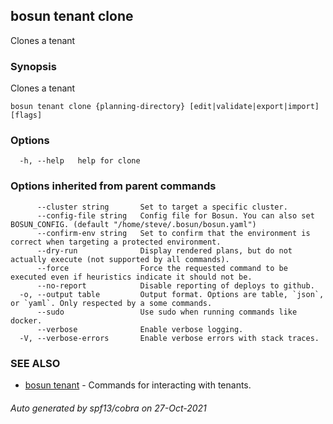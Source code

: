 ## bosun tenant clone

Clones a tenant

### Synopsis

Clones a tenant

```
bosun tenant clone {planning-directory} [edit|validate|export|import] [flags]
```

### Options

```
  -h, --help   help for clone
```

### Options inherited from parent commands

```
      --cluster string       Set to target a specific cluster.
      --config-file string   Config file for Bosun. You can also set BOSUN_CONFIG. (default "/home/steve/.bosun/bosun.yaml")
      --confirm-env string   Set to confirm that the environment is correct when targeting a protected environment.
      --dry-run              Display rendered plans, but do not actually execute (not supported by all commands).
      --force                Force the requested command to be executed even if heuristics indicate it should not be.
      --no-report            Disable reporting of deploys to github.
  -o, --output table         Output format. Options are table, `json`, or `yaml`. Only respected by a some commands.
      --sudo                 Use sudo when running commands like docker.
      --verbose              Enable verbose logging.
  -V, --verbose-errors       Enable verbose errors with stack traces.
```

### SEE ALSO

* [bosun tenant](bosun_tenant.md)	 - Commands for interacting with tenants.

###### Auto generated by spf13/cobra on 27-Oct-2021
